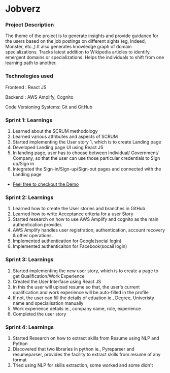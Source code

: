 # Jobverz

### Project Description
The theme of the project is to generate insights and provide guidance for the users based on the job postings on different sights (eg, Indeed, Monster, etc.,).It also generates knowledge graph of domain specializations. Tracks latest addition to Wikipedia articles to identify emergent domains or specializations. Helps the individuals to shift from one learning path to another.



### Technologies used
Frontend : React JS

Backend : AWS Amplify, Cognito

Code Versioning Systems: Git and GitHub

### Sprint 1: Learnings
1. Learned about the SCRUM methodology 
2. Learned various attributes and aspects of SCRUM
3. Started implementing the User story 1, which is to create Landing page
4. Developed Landing page UI using React JS
5. In landing page, user has to choose between Individual/ Government/ Company, so that the user can use those particular credentials to
   Sign up/Sign in
6. Integrated the Sign-in/Sign-up/Sign-out pages and connected with the Landing page

- [Feel free to checkout the Demo](https://dev.d1lnakdl8cijq4.amplifyapp.com/)

### Sprint 2: Learnings
1. Learned how to create the User stories and branches in GitHub
2. Learned how to write Acceptance criteria for a user Story
3. Started research on how to use AWS Amplify and cognito as the main authentication provider.
4. AWS Amplify handles user registration, authentication, account recovery & other operations.
5. Implemented authentication for Google(social login)
6. Implemented authenticaiton for Facebook(socail login)

### Sprint 3: Learnings
1. Started implementing the new user story, which is to create a page to get Qualification/Work Experience
2. Created the User Interface using React JS
3. In this the user will upload resume so that, the user's current qualification and work experience will be auto-filled in the profile
4. If not, the user can fill the details of eduation ie., Degree, Univeristy name and specialisation manually
5. Work experience details ie., company name, role, experience
6. Completed the user story

### Sprint 4: Learnings
1. Started Research on how to extract skills from Resume using NLP and Python
2. Discovered that two libraries in python ie., Pyreparser and resumeparser, provides the facility to extract skills from resume of any format
3. Tried using NLP for skills extraction, some worked and some didn't
